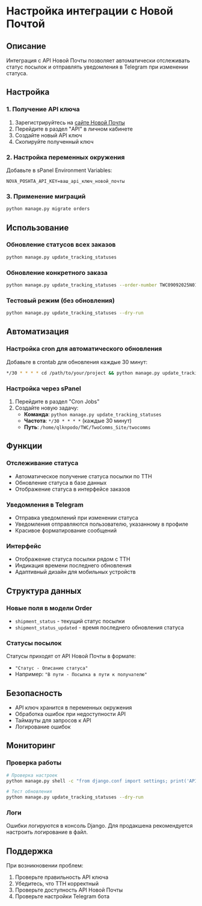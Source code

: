 # Настройка интеграции с Новой Почтой

## Описание

Интеграция с API Новой Почты позволяет автоматически отслеживать статус посылок и отправлять уведомления в Telegram при изменении статуса.

## Настройка

### 1. Получение API ключа

1. Зарегистрируйтесь на [сайте Новой Почты](https://novaposhta.ua/)
2. Перейдите в раздел "API" в личном кабинете
3. Создайте новый API ключ
4. Скопируйте полученный ключ

### 2. Настройка переменных окружения

Добавьте в sPanel Environment Variables:

```
NOVA_POSHTA_API_KEY=ваш_api_ключ_новой_почты
```

### 3. Применение миграций

```bash
python manage.py migrate orders
```

## Использование

### Обновление статусов всех заказов

```bash
python manage.py update_tracking_statuses
```

### Обновление конкретного заказа

```bash
python manage.py update_tracking_statuses --order-number TWC09092025N01
```

### Тестовый режим (без обновления)

```bash
python manage.py update_tracking_statuses --dry-run
```

## Автоматизация

### Настройка cron для автоматического обновления

Добавьте в crontab для обновления каждые 30 минут:

```bash
*/30 * * * * cd /path/to/your/project && python manage.py update_tracking_statuses
```

### Настройка через sPanel

1. Перейдите в раздел "Cron Jobs"
2. Создайте новую задачу:
   - **Команда**: `python manage.py update_tracking_statuses`
   - **Частота**: `*/30 * * * *` (каждые 30 минут)
   - **Путь**: `/home/qlknpodo/TWC/TwoComms_Site/twocomms`

## Функции

### Отслеживание статуса

- Автоматическое получение статуса посылки по ТТН
- Обновление статуса в базе данных
- Отображение статуса в интерфейсе заказов

### Уведомления в Telegram

- Отправка уведомлений при изменении статуса
- Уведомления отправляются пользователю, указанному в профиле
- Красивое форматирование сообщений

### Интерфейс

- Отображение статуса посылки рядом с ТТН
- Индикация времени последнего обновления
- Адаптивный дизайн для мобильных устройств

## Структура данных

### Новые поля в модели Order

- `shipment_status` - текущий статус посылки
- `shipment_status_updated` - время последнего обновления статуса

### Статусы посылок

Статусы приходят от API Новой Почты в формате:
- `"Статус - Описание статуса"`
- Например: `"В пути - Посылка в пути к получателю"`

## Безопасность

- API ключ хранится в переменных окружения
- Обработка ошибок при недоступности API
- Таймауты для запросов к API
- Логирование ошибок

## Мониторинг

### Проверка работы

```bash
# Проверка настроек
python manage.py shell -c "from django.conf import settings; print('API Key configured:', bool(settings.NOVA_POSHTA_API_KEY))"

# Тест обновления
python manage.py update_tracking_statuses --dry-run
```

### Логи

Ошибки логируются в консоль Django. Для продакшена рекомендуется настроить логирование в файл.

## Поддержка

При возникновении проблем:

1. Проверьте правильность API ключа
2. Убедитесь, что ТТН корректный
3. Проверьте доступность API Новой Почты
4. Проверьте настройки Telegram бота
